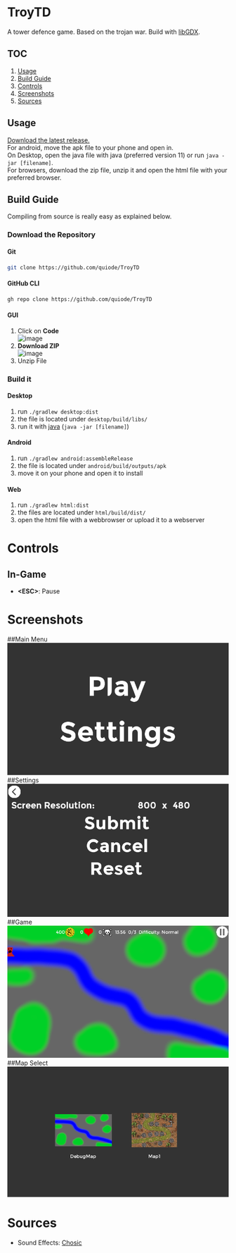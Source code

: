 # TroyTD
 A tower defence game. Based on the trojan war. Build with [libGDX](https://github.com/libgdx/libgdx). 
## TOC
1. [Usage](#usage)
2. [Build Guide](#build-guide)
3. [Controls](#controls)
4. [Screenshots](#screenshots)
5. [Sources](#sources)
## Usage
[Download the latest release.](https://github.com/quiode/TroyTD/releases)  
For android, move the apk file to your phone and open in.  
On Desktop, open the java file with java (preferred version 11) or run `java -jar [filename]`.  
For browsers, download the zip file, unzip it and open the html file with your preferred browser.
## Build Guide
Compiling from source is really easy as explained below.
### Download the Repository
#### Git
```bash
git clone https://github.com/quiode/TroyTD
```
#### GitHub CLI
```bash
gh repo clone https://github.com/quiode/TroyTD
```
#### GUI
1. Click on **Code**  
![image](https://user-images.githubusercontent.com/51075975/143856848-f05fa387-ccc1-4671-86c0-8b7cf52b4c79.png)
1. **Download ZIP**  
![image](https://user-images.githubusercontent.com/51075975/143857037-5f751b5c-9fe8-4155-9d96-373a8436b08b.png)
1. Unzip File
### Build it
#### Desktop
1. run `./gradlew desktop:dist`
2. the file is located under `desktop/build/libs/`
3. run it with [java](https://www.oracle.com/java/technologies/java-se-development-kit11-downloads.html) (`java -jar [filename]`)
#### Android
1. run `./gradlew android:assembleRelease`
2. the file is located under `android/build/outputs/apk`
3. move it on your phone and open it to install
#### Web
1. run `./gradlew html:dist`
2. the files are located under `html/build/dist/`
3. open the html file with a webbrowser or upload it to a webserver
# Controls
## In-Game
- **<ESC\>**: Pause
# Screenshots
##Main Menu
![image](./screenshots/Screenshot%20from%202022-01-04%2013-56-29.png)
##Settings
![image](./screenshots/Screenshot%20from%202022-01-04%2013-56-34.png)
##Game
![image](./screenshots/Screenshot%20from%202022-01-04%2013-56-43.png)
##Map Select
![image](./screenshots/Screenshot%20from%202022-01-06%2010-24-49.png)
# Sources
- Sound Effects: [Chosic](https://www.chosic.com/)
